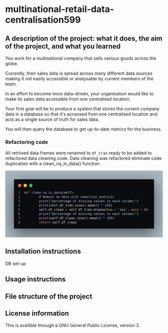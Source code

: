 # multinational-retail-data-centralisation599

## A description of the project: what it does, the aim of the project, and what you learned
You work for a multinational company that sells various goods across the globe.

Currently, their sales data is spread across many different data sources making it not easily accessible or analysable by current members of the team.

In an effort to become more data-driven, your organisation would like to make its sales data accessible from one centralised location.

Your first goal will be to produce a system that stores the current company data in a database so that it's accessed from one centralised location and acts as a single source of truth for sales data.

You will then query the database to get up-to-date metrics for the business.

### Refactoring code
All retriived data frames were renamed to ```df_tran``` ready to be added to refactored data cleaning code. Data cleaning was refactored eliminate code duplication with a clean_na_in_data() function.

 ![Alt](/clean_na.png "clean_na_in_data()")

## Installation instructions
DB set-up
## Usage instructions
## File structure of the project
## License information

This is availible through a GNU General Public License, version 3.
